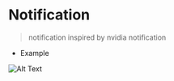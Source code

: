 # Notification 

> notification inspired by nvidia notification

* Example

![Alt Text](https://i.imgur.com/8X5YupK.gif)